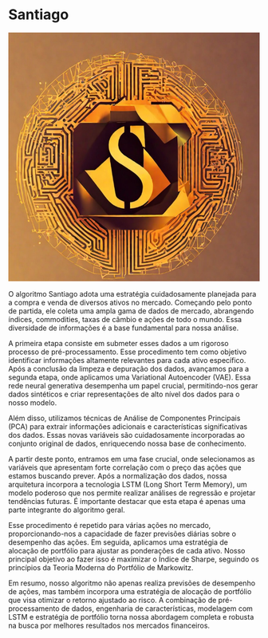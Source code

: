 # Santiago

<img src="./img/SantiagoQuant.jpg">

O algoritmo Santiago adota uma estratégia cuidadosamente planejada para a compra e venda de diversos ativos no mercado. Começando pelo ponto de partida, ele coleta uma ampla gama de dados de mercado, abrangendo índices, commodities, taxas de câmbio e ações de todo o mundo. Essa diversidade de informações é a base fundamental para nossa análise.

A primeira etapa consiste em submeter esses dados a um rigoroso processo de pré-processamento. Esse procedimento tem como objetivo identificar informações altamente relevantes para cada ativo específico. Após a conclusão da limpeza e depuração dos dados, avançamos para a segunda etapa, onde aplicamos uma Variational Autoencoder (VAE). Essa rede neural generativa desempenha um papel crucial, permitindo-nos gerar dados sintéticos e criar representações de alto nível dos dados para o nosso modelo.

Além disso, utilizamos técnicas de Análise de Componentes Principais (PCA) para extrair informações adicionais e características significativas dos dados. Essas novas variáveis são cuidadosamente incorporadas ao conjunto original de dados, enriquecendo nossa base de conhecimento.

A partir deste ponto, entramos em uma fase crucial, onde selecionamos as variáveis que apresentam forte correlação com o preço das ações que estamos buscando prever. Após a normalização dos dados, nossa arquitetura incorpora a tecnologia LSTM (Long Short Term Memory), um modelo poderoso que nos permite realizar análises de regressão e projetar tendências futuras. É importante destacar que esta etapa é apenas uma parte integrante do algoritmo geral.

Esse procedimento é repetido para várias ações no mercado, proporcionando-nos a capacidade de fazer previsões diárias sobre o desempenho das ações. Em seguida, aplicamos uma estratégia de alocação de portfólio para ajustar as ponderações de cada ativo. Nosso principal objetivo ao fazer isso é maximizar o Índice de Sharpe, seguindo os princípios da Teoria Moderna do Portfólio de Markowitz.

Em resumo, nosso algoritmo não apenas realiza previsões de desempenho de ações, mas também incorpora uma estratégia de alocação de portfólio que visa otimizar o retorno ajustado ao risco. A combinação de pré-processamento de dados, engenharia de características, modelagem com LSTM e estratégia de portfólio torna nossa abordagem completa e robusta na busca por melhores resultados nos mercados financeiros.
